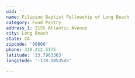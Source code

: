 ```yaml
---
uid: ''
name: Filipino Baptist Fellowship of Long Beach
category: Food Pantry
address_1: 2155 Atlantic Avenue
city: Long Beach
state: CA
zipcode: '90806'
phone: 310.212.5175
latitude: '33.7963363'
longitude: '-118.1853545'

---
```

